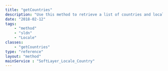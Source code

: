 ```yaml
---
title: "getCountries"
description: "Use this method to retrieve a list of countries and locale information such as country code and state/provinces. "
date: "2018-02-12"
tags:
    - "method"
    - "sldn"
    - "Locale"
classes:
    - "getCountries"
type: "reference"
layout: "method"
mainService : "SoftLayer_Locale_Country"
---
```

